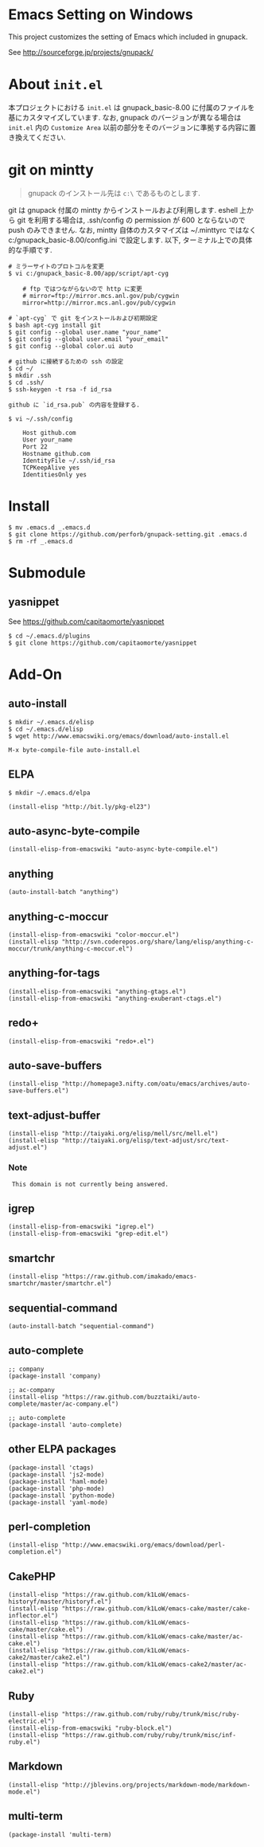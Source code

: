 # Emacs Setting on Windows

This project customizes the setting of Emacs which included in gnupack.

See <http://sourceforge.jp/projects/gnupack/>

# About `init.el`

本プロジェクトにおける `init.el` は gnupack_basic-8.00 に付属のファイルを基にカスタマイズしています.
なお, gnupack のバージョンが異なる場合は `init.el` 内の `Customize Area` 以前の部分をそのバージョンに準拠する内容に置き換えてください.

# git on mintty

> gnupack のインストール先は `c:\` であるものとします.

git は gnupack 付属の mintty からインストールおよび利用します.
eshell 上から git を利用する場合は, .ssh/config の permission が 600 とならないので push のみできません.
なお, mintty 自体のカスタマイズは ~/.minttyrc ではなく c:/gnupack_basic-8.00/config.ini で設定します.
以下, ターミナル上での具体的な手順です.

    # ミラーサイトのプロトコルを変更
    $ vi c:/gnupack_basic-8.00/app/script/apt-cyg
  
        # ftp ではつながらないので http に変更
        # mirror=ftp://mirror.mcs.anl.gov/pub/cygwin
        mirror=http://mirror.mcs.anl.gov/pub/cygwin
  
    # `apt-cyg` で git をインストールおよび初期設定
    $ bash apt-cyg install git
    $ git config --global user.name "your_name"
    $ git config --global user.email "your_email"
    $ git config --global color.ui auto

    # github に接続するための ssh の設定
    $ cd ~/
    $ mkdir .ssh
    $ cd .ssh/
    $ ssh-keygen -t rsa -f id_rsa

    github に `id_rsa.pub` の内容を登録する.

    $ vi ~/.ssh/config
  
        Host github.com
        User your_name
        Port 22
        Hostname github.com
        IdentityFile ~/.ssh/id_rsa
        TCPKeepAlive yes
        IdentitiesOnly yes

# Install

    $ mv .emacs.d _.emacs.d
    $ git clone https://github.com/perforb/gnupack-setting.git .emacs.d
    $ rm -rf _.emacs.d

# Submodule

## yasnippet
See <https://github.com/capitaomorte/yasnippet>

    $ cd ~/.emacs.d/plugins 
    $ git clone https://github.com/capitaomorte/yasnippet

# Add-On

## auto-install

    $ mkdir ~/.emacs.d/elisp
    $ cd ~/.emacs.d/elisp
    $ wget http://www.emacswiki.org/emacs/download/auto-install.el

    M-x byte-compile-file auto-install.el

## ELPA

    $ mkdir ~/.emacs.d/elpa

    (install-elisp "http://bit.ly/pkg-el23")

## auto-async-byte-compile

    (install-elisp-from-emacswiki "auto-async-byte-compile.el")

## anything

    (auto-install-batch "anything")

## anything-c-moccur

    (install-elisp-from-emacswiki "color-moccur.el")
    (install-elisp "http://svn.coderepos.org/share/lang/elisp/anything-c-moccur/trunk/anything-c-moccur.el")

## anything-for-tags

    (install-elisp-from-emacswiki "anything-gtags.el")
    (install-elisp-from-emacswiki "anything-exuberant-ctags.el")

## redo+

    (install-elisp-from-emacswiki "redo+.el")

## auto-save-buffers

    (install-elisp "http://homepage3.nifty.com/oatu/emacs/archives/auto-save-buffers.el")

## text-adjust-buffer

    (install-elisp "http://taiyaki.org/elisp/mell/src/mell.el")
    (install-elisp "http://taiyaki.org/elisp/text-adjust/src/text-adjust.el")

### Note
     This domain is not currently being answered.

## igrep

    (install-elisp-from-emacswiki "igrep.el")
    (install-elisp-from-emacswiki "grep-edit.el")

## smartchr

    (install-elisp "https://raw.github.com/imakado/emacs-smartchr/master/smartchr.el")

## sequential-command

    (auto-install-batch "sequential-command")

## auto-complete

    ;; company
    (package-install 'company)

    ;; ac-company
    (install-elisp "https://raw.github.com/buzztaiki/auto-complete/master/ac-company.el")

    ;; auto-complete
    (package-install 'auto-complete)

## other ELPA packages

    (package-install 'ctags)
    (package-install 'js2-mode)
    (package-install 'haml-mode)
    (package-install 'php-mode)
    (package-install 'python-mode)
    (package-install 'yaml-mode)

## perl-completion

    (install-elisp "http://www.emacswiki.org/emacs/download/perl-completion.el")

## CakePHP

    (install-elisp "https://raw.github.com/k1LoW/emacs-historyf/master/historyf.el")
    (install-elisp "https://raw.github.com/k1LoW/emacs-cake/master/cake-inflector.el")
    (install-elisp "https://raw.github.com/k1LoW/emacs-cake/master/cake.el")
    (install-elisp "https://raw.github.com/k1LoW/emacs-cake/master/ac-cake.el")
    (install-elisp "https://raw.github.com/k1LoW/emacs-cake2/master/cake2.el")
    (install-elisp "https://raw.github.com/k1LoW/emacs-cake2/master/ac-cake2.el")

## Ruby

    (install-elisp "https://raw.github.com/ruby/ruby/trunk/misc/ruby-electric.el")
    (install-elisp-from-emacswiki "ruby-block.el")
    (install-elisp "https://raw.github.com/ruby/ruby/trunk/misc/inf-ruby.el")

## Markdown

    (install-elisp "http://jblevins.org/projects/markdown-mode/markdown-mode.el")

## multi-term

    (package-install 'multi-term)
